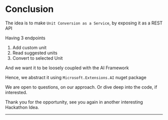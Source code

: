# Conclusion

The idea is to make `Unit Conversion as a Service`, by exposing it as a REST API

Having 3 endpoints

1. Add custom unit
1. Read suggested units
1. Convert to selected Unit

And we want it to be loosely coupled with the AI Framework

Hence, we abstract it using `Microsoft.Extensions.AI` nuget package

We are open to questions, on our approach. Or dive deep into the code, if interested.

Thank you for the opportunity, see you again in another interesting Hackathon Idea.

---
